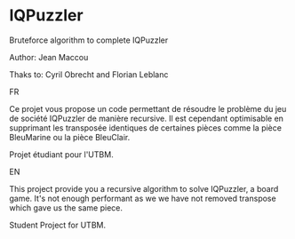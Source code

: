 # IQPuzzler
Bruteforce algorithm to complete IQPuzzler

Author: Jean Maccou

Thaks to: Cyril Obrecht and Florian Leblanc

FR

Ce projet vous propose un code permettant de résoudre le problème du jeu de société IQPuzzler de manière recursive.
Il est cependant optimisable en supprimant les transposée identiques de certaines pièces comme la pièce BleuMarine ou la pièce BleuClair.

Projet étudiant pour l'UTBM.

EN

This project provide you a recursive algorithm to solve IQPuzzler, a board game.
It's not enough performant as we we have not removed transpose which gave us the same piece.

Student Project for UTBM.
